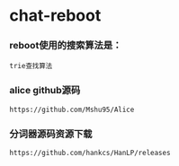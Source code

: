 # chat-reboot

### reboot使用的搜索算法是：
`````
trie查找算法
`````

### alice github源码
`````
https://github.com/Mshu95/Alice
`````

### 分词器源码资源下载
````
https://github.com/hankcs/HanLP/releases
````